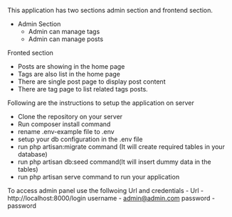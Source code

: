This application has two sections admin section and frontend section. 
 - Admin Section
   - Admin can manage tags
   - Admin can manage posts

Fronted section
 - Posts are showing in the home page
 - Tags are also list in the home page
 - There are single post page to display post content
 - There are tag page to list related tags posts.


Following are the instructions to setup the application on server
 - Clone the repository on your server
 - Run composer install command
 - rename .env-example file to .env
 - setup your db configuration in the .env file
 - run php artisan:migrate command (It will create required tables in your database)
 - run php artisan db:seed command(It will insert dummy data in the tables)
 - run php artisan serve command to run your application

To access admin panel use the follwoing Url and credentials - 
    Url - http://localhost:8000/login
     username - admin@admin.com
     password - password
